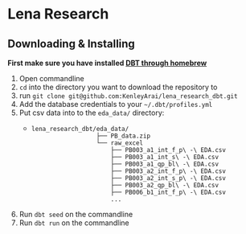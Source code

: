 # Lena Research

## Downloading & Installing

**First make sure you have installed [DBT through homebrew](https://docs.getdbt.com/dbt-cli/installation#homebrew)**

1. Open commandline
2. `cd` into the directory you want to download the repository to
3. run `git clone git@github.com:KenleyArai/lena_research_dbt.git`
4. Add the database credentials to your `~/.dbt/profiles.yml`
5. Put csv data into to the `eda_data/` directory:
   *  ```shell
      lena_research_dbt/eda_data/
                        ├── PB_data.zip
                        └── raw_excel
                            ├── PB003_a1_int_f_p\ -\ EDA.csv
                            ├── PB003_a1_int_s\ -\ EDA.csv
                            ├── PB003_a1_qp_bl\ -\ EDA.csv
                            ├── PB003_a2_int_f_p\ -\ EDA.csv
                            ├── PB003_a2_int_s_p\ -\ EDA.csv
                            ├── PB003_a2_qp_bl\ -\ EDA.csv
                            ├── PB006_b1_int_f_p\ -\ EDA.csv
                            ...
        ```
6. Run `dbt seed` on the commandline
7. Run `dbt run` on the commandline
